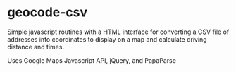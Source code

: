 # geocode-csv
Simple javascript routines with a HTML interface for converting a CSV file of addresses into coordinates to display on a map and calculate driving distance and times. 

Uses Google Maps Javascript API, jQuery, and PapaParse
